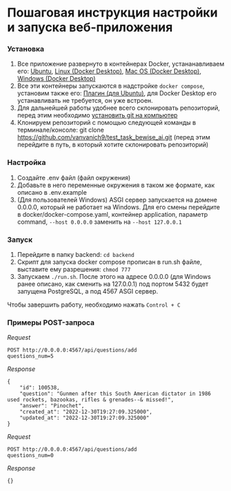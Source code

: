 # Пошаговая инструкция настройки и запуска веб-приложения

### Установка
1. Все приложение развернуто в контейнерах Docker, устананавливаем его: [Ubuntu](https://docs.docker.com/engine/install/ubuntu/), [Linux (Docker Desktop)](https://docs.docker.com/desktop/install/linux-install/), [Mac OS (Docker Desktop)](https://docs.docker.com/desktop/install/mac-install/), [Windows (Docker Desktop)](https://docs.docker.com/desktop/install/windows-install/)
2. Все эти контейнеры запускаются в надстройке `docker compose`, установим также его: [Плагин (для Ubuntu)](https://docs.docker.com/compose/install/linux/#install-using-the-repository), для Docker Desktop его устанавливать не требуется, он уже встроен.
3. Для дальнейшей работы удобнее всего склонировать репозиторий, перед этим необходимо [установить git на компьютер](https://git-scm.com/book/en/v2/Getting-Started-Installing-Git)
4. Клонируем репозиторий с помощью следующей команды в терминале/консоле: git clone https://github.com/vanvanich9/test_task_bewise_ai.git (перед этим перейдите в путь, в который хотите склонировать репозиторий)

### Настройка

1. Создайте .env файл (файл окружения)
2. Добавьте в него переменные окружения в таком же формате, как описано в .env.example
3. (Для пользователей Windows) ASGI сервер запускается на домене 0.0.0.0, который не работает на Windows. Для его смены перейдите в docker/docker-compose.yaml, контейнер application, параметр command, `--host 0.0.0.0` заменить на `--host 127.0.0.1`

### Запуск

1. Перейдите в папку backend: `cd backend`
2. Скрипт для запуска docker compose прописан в run.sh файле, выставите ему разрешения: `chmod 777`
3. Запускаем `./run.sh`. После этого на адресе 0.0.0.0 (для Windows ранее описано, как сменить на 127.0.0.1) под портом 5432 будет запущена PostgreSQL, а под 4567 ASGI сервер.

Чтобы завершить работу, необходимо нажать `Control + C`

### Примеры POST-запроса

<i>Request</i>

    POST http://0.0.0.0:4567/api/questions/add
    questions_num=5

<i>Response</i>

    {
        "id": 100538,
        "question": "Gunmen after this South American dictator in 1986 used rockets, bazookas, rifles & grenades--& missed!",
        "answer": "Pinochet",
        "created_at": "2022-12-30T19:27:09.325000",
        "updated_at": "2022-12-30T19:27:09.325000"
    }

<i>Request</i>

    POST http://0.0.0.0:4567/api/questions/add
    questions_num=0

<i>Response</i>

    {}